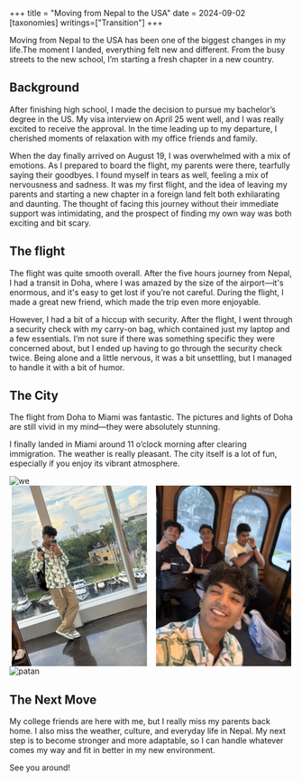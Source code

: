 +++
title = "Moving from Nepal to the USA"
date = 2024-09-02
[taxonomies]
writings=["Transition"]
+++

Moving from Nepal to the USA has been one of the biggest changes in my life.The
moment I landed, everything felt new and different. From the busy streets to
the new school, I’m starting a fresh chapter in a new country. 


## Background
After finishing high school, I made the decision to pursue my
bachelor’s degree in the US. My visa interview on April 25 went well, and I was
really excited to receive the approval. In the time leading up to my departure, I
cherished moments of relaxation with my office friends and family.

When the day finally arrived on August 19, I was overwhelmed with a mix of
emotions. As I prepared to board the flight, my parents were there, tearfully
saying their goodbyes. I found myself in tears as well, feeling a mix of
nervousness and sadness. It was my first flight, and the idea of leaving my
parents and starting a new chapter in a foreign land felt both exhilarating and
daunting. The thought of facing this journey without their immediate support
was intimidating, and the prospect of finding my own way was both exciting and
bit scary.

## The flight
The flight was quite smooth overall. After the five hours journey from Nepal, I had a
transit in Doha, where I was amazed by the size of the airport—it's enormous,
and it's easy to get lost if you’re not careful. During the flight, I made a
great new friend, which made the trip even more enjoyable.

However, I had a bit of a hiccup with security. After the flight, I went
through a security check with my carry-on bag, which contained just my laptop
and a few essentials. I’m not sure if there was something specific they were
concerned about, but I ended up having to go through the security check twice.
Being alone and a little nervous, it was a bit unsettling, but I managed to
handle it with a bit of humor.

## The City

The flight from Doha to Miami was fantastic. The pictures and lights of Doha
are still vivid in my mind—they were absolutely stunning. 

I finally landed in Miami around 11 o’clock morning after clearing immigration.
The weather is really pleasant. The city itself is a lot of fun, especially if
you enjoy its vibrant atmosphere.

<img alt="we" src="/images/nepal-usa/river.mp4" style="width: 15rem; height: 20rem; object-fit: cover;"/>

<div style="display: flex; flex-wrap: wrap; gap: 1rem; justify-content: center;">
    <img alt="patan" src="/images/nepal-usa/me.jpeg" style="width: 15rem; height: 20rem; object-fit: cover;"/>
    <img alt="nix-mac" src="/images/nepal-usa/friends.jpeg" style="width: 15rem; height: 20rem; object-fit: cover;"/>
</div>

<img alt="patan" src="/images/nepal-usa/river.jpeg" style="width: 15rem; height: 20rem; object-fit: cover;"/>


## The Next Move
My college friends are here with me, but I really miss my parents back home. I
also miss the weather, culture, and everyday life in Nepal. My next step is to
become stronger and more adaptable, so I can handle whatever comes my way and
fit in better in my new environment.

See you around!
